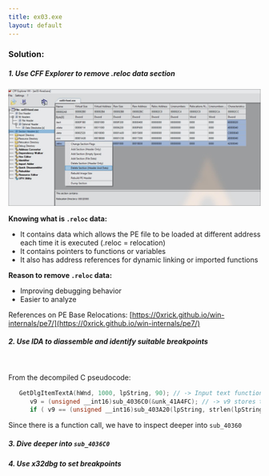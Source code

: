 ```yaml
---
title: ex03.exe
layout: default
---
```

### Solution:

##### 1. Use CFF Explorer to remove .reloc data section

![ex03-1](ex03-1.jpg)

**Knowing what is `.reloc` data:**
- It contains data which allows the PE file to be loaded at different address each time it is executed (.reloc = relocation)
- It contains pointers to functions or variables
- It also has address references for dynamic linking or imported functions

**Reason to remove `.reloc` data:**
- Improving debugging behavior
- Easier to analyze 

References on PE Base Relocations: [https://0xrick.github.io/win-internals/pe7/](https://0xrick.github.io/win-internals/pe7/)

##### 2. Use IDA to diassemble and identify suitable breakpoints

![]()

From the decompiled C pseudocode:
```c
   GetDlgItemTextA(hWnd, 1000, lpString, 90); // -> Input text function, lpString will store the input 
      v9 = (unsigned __int16)sub_4036C0(&unk_41A4FC); // -> v9 stores the result of sub_40360 (Breakpoint #1)
      if ( v9 == (unsigned __int16)sub_403A20(lpString, strlen(lpString)) && strlen(lpString) > 0xF )  // -> Checks lpString matches the value of v9 and length is more than 15
```

Since there is a function call, we have to inspect deeper into `sub_40360`

##### 3. Dive deeper into `sub_4036C0`





##### 4. Use x32dbg to set breakpoints
